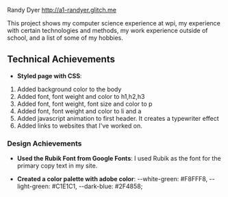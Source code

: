 Randy Dyer
http://a1-randyer.glitch.me

This project shows my computer science experience at wpi, my experience with certain technologies and methods, my work experience outside of school, and a list of some of my hobbies.

## Technical Achievements

- **Styled page with CSS**:

1. Added background color to the body
2. Added font, font weight and color to h1,h2,h3
3. Added font, font weight, font size and color to p
4. Added font, font weight and color to li and a
5. Added javascript animation to first header. It creates a typewriter effect
6. Added links to websites that I've worked on.

### Design Achievements

- **Used the Rubik Font from Google Fonts**: I used Rubik as the font for the primary copy text in my site.

- **Created a color palette with adobe color**: --white-green: #F8FFF8, --light-green: #C1E1C1, --dark-blue: #2F4858;
